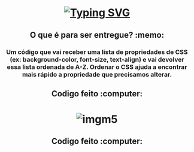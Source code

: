 
<h1 align="center">

[![Typing SVG](https://readme-typing-svg.demolab.com?font=Fira+Code&weight=600&pause=1000&color=F7EF3B&width=435&lines=Projeto+Individual-Modulo5+-+Resilia)](https://git.io/typing-svg)

</h1>

<h2 align="center"> O que é para ser entregue? :memo:
 </h2>
<h3 align="center"> Um código que vai receber uma lista de 
propriedades de CSS (ex: background-color, font-size, text-align) e vai devolver 
essa lista ordenada de A-Z. Ordenar o CSS ajuda a encontrar mais rápido a 
propriedade que precisamos alterar.  </h3>


<h2 align="center"> Codigo feito :computer: </h2>

<h1 align="center"> 
 
![imgm5](https://user-images.githubusercontent.com/114100988/218183695-de270e1b-3810-498a-bd87-d7c81702f84d.png)


<h2 align="center"> Codigo feito :computer: </h2>

